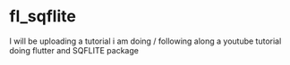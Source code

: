 # fl_sqflite
I will be uploading a tutorial i am doing / following along a youtube tutorial doing flutter and SQFLITE package
